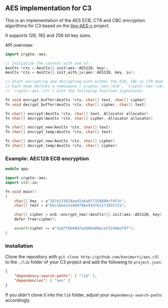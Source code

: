 ## AES implementation for C3

This is an implementation of the AES ECB, CTR and CBC encryption algorithms for
C3 based on the [tiny-AES-c](http://github.com/kokke/tiny-AES-c) project.

It supports 128, 192 and 256 bit key sizes.

API overview:
```cpp
import crypto::aes;

// Initialize the context with one of:
AesCtx *ctx = AesCtx{}.init(aes::AES128, key);
AesCtx *ctx = AesCtx{}.init_with_iv(aes::AES128, key, iv);

// Start encrypting and decrypting with either the ECB, CBC or CTR modes.
// Each mode defines a namespace (`crypto::aes::ecb`, `crypto::aes::cbc`,
// `crypto::aes::ctr`) with the following function signatures:

fn void encrypt_buffer(AesCtx *ctx, char[] text, char[] cipher)
fn void decrypt_buffer(AesCtx *ctx, char[] cipher, char[] text)

fn char[] encrypt(AesCtx *ctx, char[] text, Allocator allocator)
fn char[] decrypt(AesCtx *ctx, char[] cipher, Allocator allocator)

fn char[] encrypt_new(AesCtx *ctx, char[] text)
fn char[] encrypt_temp(AesCtx *ctx, char[] text)

fn char[] decrypt_new(AesCtx *ctx, char[] cipher)
fn char[] decrypt_temp(AesCtx *ctx, char[] cipher)
```


### Example: AEC128 ECB encryption

```cpp
module app;

import crypto::aes;
import std::io;

fn void main()
{
	char[] key 	= x"2b7e151628aed2a6abf7158809cf4f3c";
	char[] text	= x"6bc1bee22e409f96e93d7e117393172a";

	char[] cipher = ecb::encrypt_new((AesCtx){}.init(aes::AES128, key), text);
	defer free(cipher);

	assert(cipher == x"3ad77bb40d7a3660a89ecaf32466ef97");
}

```

### Installation

Clone the repository with
```git clone http://github.com/konimarti/aes.c3l```
to the `./lib` folder of your C3 project and add the following to
`project.json`:

```json
{
    "dependency-search-paths": [ "lib" ],
    "dependencies": [ "aes" ]
}
```

If you didn't clone it into the `lib` folder, adjust your
`dependency-search-paths` accordingly.
